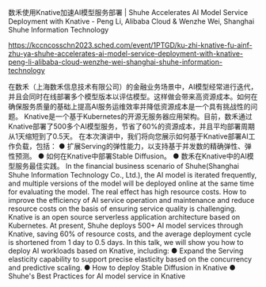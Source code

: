 数禾使用Knative加速AI模型服务部署 | Shuhe Accelerates AI Model Service Deployment with Knative - Peng Li, Alibaba Cloud & Wenzhe Wei, Shanghai Shuhe Information Technology

https://kccncosschn2023.sched.com/event/1PTGD/ku-zhi-knative-fu-ainf-zhu-ya-shuhe-accelerates-ai-model-service-deployment-with-knative-peng-li-alibaba-cloud-wenzhe-wei-shanghai-shuhe-information-technology

在数禾（上海数禾信息技术有限公司）的金融业务场景中，AI模型经常进行迭代，并且会同时在线部署多个模型版本以评估模型。这样做会带来高资源成本。如何在确保服务质量的基础上提高AI服务运维效率并降低资源成本是一个具有挑战性的问题。 Knative是一个基于Kubernetes的开源无服务器应用架构。目前，数禾通过Knative部署了500多个AI模型服务，节省了60%的资源成本，并且平均部署周期从1天缩短到了0.5天。 在本次演讲中，我们将向您展示如何基于Knative部署AI工作负载，包括： ● 扩展Serving的弹性能力，以支持基于并发数的精确弹性、弹性预测。 ● 如何在Knative中部署Stable Diffusion。 ● 数禾在Knative中的AI模型服务最佳实践。 
In the financial business scenario of Shuhe(Shanghai Shuhe Information Technology Co., Ltd.), the AI model is iterated frequently, and multiple versions of the model will be deployed online at the same time for evaluating the model. The real effect has high resource costs. How to improve the efficiency of AI service operation and maintenance and reduce resource costs on the basis of ensuring service quality is challenging. Knative is an open source serverless application architecture based on Kubernetes. At present, Shuhe deploys 500+ AI model services through Knative, saving 60% of resource costs, and the average deployment cycle is shortened from 1 day to 0.5 days. In this talk, we will show you how to deploy AI workloads based on Knative, including: ● Expand the Serving elasticity capability to support precise elasticity based on the concurrency and predictive scaling. ● How to deploy Stable Diffusion in Knative ● Shuhe's Best Practices for AI model service in Knative